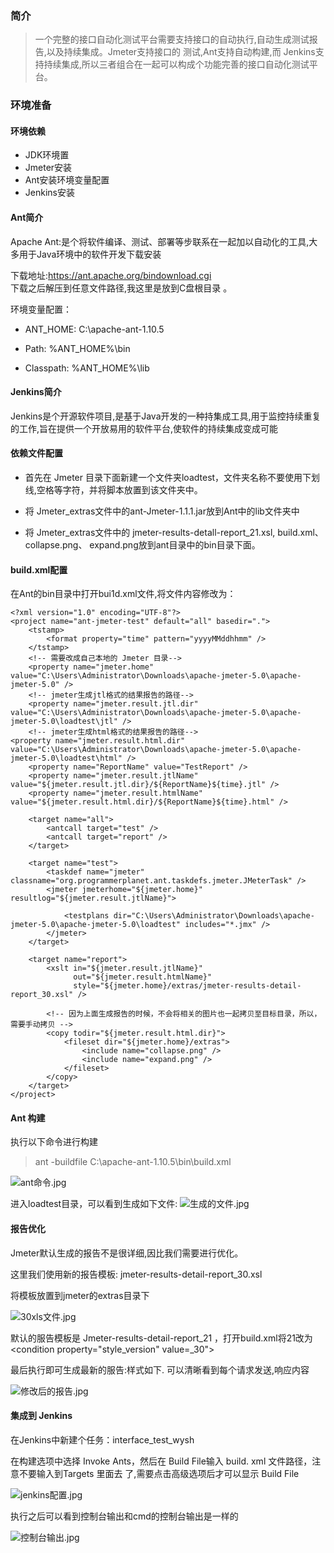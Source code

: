 ### 简介
> 一个完整的接口自动化测试平台需要支持接口的自动执行,自动生成测试报告,以及持续集成。Jmeter支持接口的
测试,Ant支持自动构建,而 Jenkins支持持续集成,所以三者组合在一起可以构成个功能完善的接口自动化测试平台。

### 环境准备
#### 环境依赖
-  JDK环境置
-  Jmeter安装
-  Ant安装环境变量配置
-  Jenkins安装

#### Ant简介
Apache Ant:是个将软件编译、测试、部署等步联系在一起加以自动化的工具,大多用于Java环境中的软件开发下载安装

下载地址:https://ant.apache.org/bindownload.cgi  
下载之后解压到任意文件路径,我这里是放到C盘根目录
。

环境变量配置：

-  ANT_HOME:  C:\apache-ant-1.10.5  

-  Path:  %ANT_HOME%\bin  

-  Classpath: %ANT_HOME%\lib

#### Jenkins简介
Jenkins是个开源软件项目,是基于Java开发的一种持集成工具,用于监控持续重复的工作,旨在提供一个开放易用的软件平台,使软件的持续集成变成可能

####  依赖文件配置
-  首先在 Jmeter 目录下面新建一个文件夹loadtest，文件夹名称不要使用下划线,空格等字符，并将脚本放置到该文件夹中。

- 将 Jmeter_extras文件中的ant-Jmeter-1.1.1.jar放到Ant中的lib文件夹中

- 将 Jmeter_extras文件中的 jmeter-results-detall-report_21.xsl, build.xml、 collapse.png、 expand.png放到ant目录中的bin目录下面。
####  build.xml配置
在Ant的bin目录中打开bui1d.xml文件,将文件内容修改为：
```
<?xml version="1.0" encoding="UTF-8"?>  
<project name="ant-jmeter-test" default="all" basedir=".">  
    <tstamp>  
        <format property="time" pattern="yyyyMMddhhmm" />  
    </tstamp>  
    <!-- 需要改成自己本地的 Jmeter 目录-->  
    <property name="jmeter.home" value="C:\Users\Administrator\Downloads\apache-jmeter-5.0\apache-jmeter-5.0" />  
    <!-- jmeter生成jtl格式的结果报告的路径-->  
    <property name="jmeter.result.jtl.dir" value="C:\Users\Administrator\Downloads\apache-jmeter-5.0\apache-jmeter-5.0\loadtest\jtl" />  
    <!-- jmeter生成html格式的结果报告的路径-->  
<property name="jmeter.result.html.dir" value="C:\Users\Administrator\Downloads\apache-jmeter-5.0\apache-jmeter-5.0\loadtest\html" />  
    <property name="ReportName" value="TestReport" />  
    <property name="jmeter.result.jtlName" value="${jmeter.result.jtl.dir}/${ReportName}${time}.jtl" />  
    <property name="jmeter.result.htmlName" value="${jmeter.result.html.dir}/${ReportName}${time}.html" />  
      
    <target name="all">  
        <antcall target="test" />  
        <antcall target="report" />  
    </target>  
      
    <target name="test">  
        <taskdef name="jmeter" classname="org.programmerplanet.ant.taskdefs.jmeter.JMeterTask" />  
        <jmeter jmeterhome="${jmeter.home}" resultlog="${jmeter.result.jtlName}">  

            <testplans dir="C:\Users\Administrator\Downloads\apache-jmeter-5.0\apache-jmeter-5.0\loadtest" includes="*.jmx" />  
        </jmeter>  
    </target>  
          
    <target name="report">  
        <xslt in="${jmeter.result.jtlName}"  
              out="${jmeter.result.htmlName}"  
              style="${jmeter.home}/extras/jmeter-results-detail-report_30.xsl" />  
          
        <!-- 因为上面生成报告的时候，不会将相关的图片也一起拷贝至目标目录，所以，需要手动拷贝 -->  
        <copy todir="${jmeter.result.html.dir}">  
            <fileset dir="${jmeter.home}/extras">  
                <include name="collapse.png" />  
                <include name="expand.png" />  
            </fileset>  
        </copy>  
    </target>  
</project>  
```
####  Ant 构建
执行以下命令进行构建
> ant -buildfile C:\apache-ant-1.10.5\bin\build.xml

![ant命令.jpg](https://upload-images.jianshu.io/upload_images/12273007-3ad08276092a1717.jpg?imageMogr2/auto-orient/strip%7CimageView2/2/w/1240)

进入loadtest目录，可以看到生成如下文件:
![生成的文件.jpg](https://upload-images.jianshu.io/upload_images/12273007-e5d61ac18247a5bf.jpg?imageMogr2/auto-orient/strip%7CimageView2/2/w/1240)

#### 报告优化
Jmeter默认生成的报告不是很详细,因比我们需要进行优化。

这里我们使用新的报告模板:
jmeter-results-detail-report_30.xsl

将模板放置到jmeter的extras目录下

![30xls文件.jpg](https://upload-images.jianshu.io/upload_images/12273007-e3ffa55b85c97ec8.jpg?imageMogr2/auto-orient/strip%7CimageView2/2/w/1240)

默认的服告模板是 Jmeter-results-detail-report_21
，打开build.xml将21改为
<condition property="style_version" value=_30">

最后执行即可生成最新的服告:样式如下.
可以清晰看到每个请求发送,响应内容

![修改后的报告.jpg](https://upload-images.jianshu.io/upload_images/12273007-71a96b2da121bfd8.jpg?imageMogr2/auto-orient/strip%7CimageView2/2/w/1240)

####  集成到 Jenkins
在Jenkins中新建个任务：interface_test_wysh

在构建选项中选择 Invoke Ants，然后在 Build File输入 build. xml 文件路径，注意不要输入到Targets 里面去
了,需要点击高级选项后才可以显示 Build File

![jenkins配置.jpg](https://upload-images.jianshu.io/upload_images/12273007-7f17c33859cd53eb.jpg?imageMogr2/auto-orient/strip%7CimageView2/2/w/1240)

执行之后可以看到控制台输出和cmd的控制台输出是一样的

![控制台输出.jpg](https://upload-images.jianshu.io/upload_images/12273007-a052f8dd686031b6.jpg?imageMogr2/auto-orient/strip%7CimageView2/2/w/1240)









